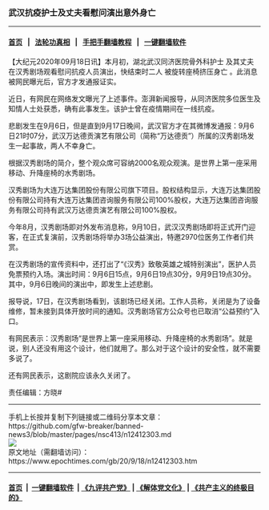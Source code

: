 ### 武汉抗疫护士及丈夫看慰问演出意外身亡
------------------------

#### [首页](https://github.com/gfw-breaker/banned-news3/blob/master/README.md) &nbsp;&nbsp;|&nbsp;&nbsp; [法轮功真相](https://github.com/begood0513/basic/blob/master/README.md)  &nbsp;&nbsp;|&nbsp;&nbsp; [手把手翻墙教程](https://github.com/gfw-breaker/guides/wiki)  &nbsp;&nbsp;|&nbsp;&nbsp; [一键翻墙软件](https://github.com/gfw-breaker/nogfw/blob/master/README.md)  



<div><p>
 【大纪元2020年09月18日讯】本月初，湖北武汉同济医院骨外科护士
 <ok href="https://www.epochtimes.com/gb/tag/%E5%8F%8A%E5%85%B6%E4%B8%88%E5%A4%AB.html">
  及其丈夫
 </ok>
 在汉秀剧场观看慰问抗疫人员演出，快结束时二人
 <ok href="https://www.epochtimes.com/gb/tag/%E8%A2%AB%E6%97%8B%E8%BD%AC%E5%BA%A7%E6%A4%85%E6%8C%A4%E5%8E%8B%E8%BA%AB%E4%BA%A1.html">
  被旋转座椅挤压身亡
 </ok>
 。此消息被网民曝光后，官方才发通报证实。
</p>
<p>
 近日，有网民在网络发文曝光了上述事件。澎湃新闻报导，从同济医院多位医生及知情人士处获悉，确有此事发生。该护士曾在疫情期间在一线抗疫。
</p>
<p>
 悲剧发生在9月6日，但是直到9月17日晚间，武汉官方才在其微博发通报：9月6日21时07分，武汉万达德贡演艺有限公司（简称“万达德贡”）所属的汉秀剧场发生一起事故，两人不幸身亡。
</p>
<p>
 根据汉秀剧场的简介，整个观众席可容纳2000名观众观演。是世界上第一座采用移动、升降座椅的水秀剧场。
</p>
<p>
 汉秀剧场为大连万达集团股份有限公司旗下项目。股权结构显示，大连万达集团股份有限公司持有大连万达集团咨询服务有限公司100%股权，大连万达集团咨询服务有限公司持有武汉万达德贡演艺有限公司100%股权。
</p>
<p>
 今年8月，汉秀剧场即对外发布消息称，9月10日，武汉汉秀剧场即将正式开门迎客，在正式复演前，汉秀剧场将举办3场公益演出，特邀2970位医务工作者们共赏。
</p>
<p>
 在汉秀剧场的宣传资料中，还打出了“《汉秀》致敬英雄之城特别演出”，医护人员免票预约入场。演出时间：9月6日15点，9月6日19点30分，9月9日19点30分。其中，9月6日晚间的演出中，即发生上述悲剧。
</p>
<p>
 报导说，17日，在汉秀剧场看到，该剧场已经关闭。工作人员称，关闭是为了设备维修，暂未接到具体开放时间的通知。汉秀剧场官方公众号也已取消“公益预约”入口。
</p>
<p>
 有网民表示：汉秀剧场“是世界上第一座采用移动、升降座椅的水秀剧场”。就是说，别人还没有用这个设计，他们就用了。那么对于这个设计的安全性，就不需要多说了。
</p>
<p>
 还有网民表示，这剧院应该永久关闭了。
</p>
<p>
 责任编辑：方晓#
</p>
</div>
<hr/>
手机上长按并复制下列链接或二维码分享本文章：<br/>
https://github.com/gfw-breaker/banned-news3/blob/master/pages/nsc413/n12412303.md <br/>
<a href='https://github.com/gfw-breaker/banned-news3/blob/master/pages/nsc413/n12412303.md'><img src='https://github.com/gfw-breaker/banned-news3/blob/master/pages/nsc413/n12412303.md.png'/></a> <br/>
原文地址（需翻墙访问）：https://www.epochtimes.com/gb/20/9/18/n12412303.htm


------------------------
#### [首页](https://github.com/gfw-breaker/banned-news3/blob/master/README.md) &nbsp;|&nbsp; [一键翻墙软件](https://github.com/gfw-breaker/nogfw/blob/master/README.md) &nbsp;| [《九评共产党》](https://github.com/gfw-breaker/9ping.md/blob/master/README.md#九评之一评共产党是什么) | [《解体党文化》](https://github.com/gfw-breaker/jtdwh.md/blob/master/README.md) | [《共产主义的终极目的》](https://github.com/gfw-breaker/gczydzjmd.md/blob/master/README.md)


<img src='http://gfw-breaker.win/banned-news3/pages/nsc413/n12412303.md' width='0px' height='0px'/>